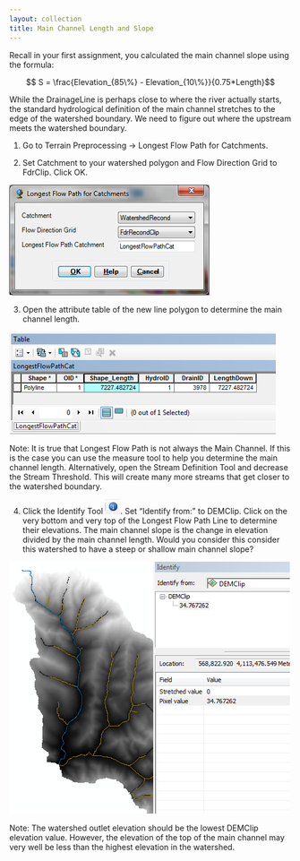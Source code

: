 ```yaml
---
layout: collection
title: Main Channel Length and Slope
---
```


Recall in your first assignment, you calculated the main channel slope using the formula:

$$ S = \frac{Elevation_{85\%} - Elevation_{10\%}}{0.75*Length}$$


While the DrainageLine is perhaps close to where the river actually starts, the standard hydrological definition of the main channel stretches to the edge of the watershed boundary. We need to figure out where the upstream meets the watershed boundary. 

1) Go to Terrain Preprocessing &#8594; Longest Flow Path for Catchments. 

2) Set Catchment to your watershed polygon and Flow Direction Grid to FdrClip. Click OK.

<a href="/pictures/MainChannelLength1.png"><img src="/pictures/MainChannelLength1.png"></a>

3) Open the attribute table of the new line polygon to determine the main channel length.

<a href="/pictures/MainChannelLength2.png"><img src="/pictures/MainChannelLength2.png"></a>

Note: It is true that Longest Flow Path is not always the Main Channel. If this is the case you can use the measure tool to help you determine the main channel length. Alternatively, open the Stream Definition Tool and decrease the Stream Threshold. This will create many more streams that get closer to the watershed boundary.

4.	Click the Identify Tool <a href="/pictures/IdentifyTool.png"><img src="/pictures/IdentifyTool.png"></a>. Set “Identify from:” to DEMClip. Click on the very bottom and very top of the Longest Flow Path Line to determine their elevations. The main channel slope is the change in elevation divided by the main channel length. Would you consider this consider this watershed to have a steep or shallow main channel slope?

<a href="/pictures/MainChannelSlope1.png"><img src="/pictures/MainChannelSlope1.png"></a>

Note: The watershed outlet elevation should be the lowest DEMClip elevation value. However, the elevation of the top of the main channel may very well be less than the highest elevation in the watershed.
